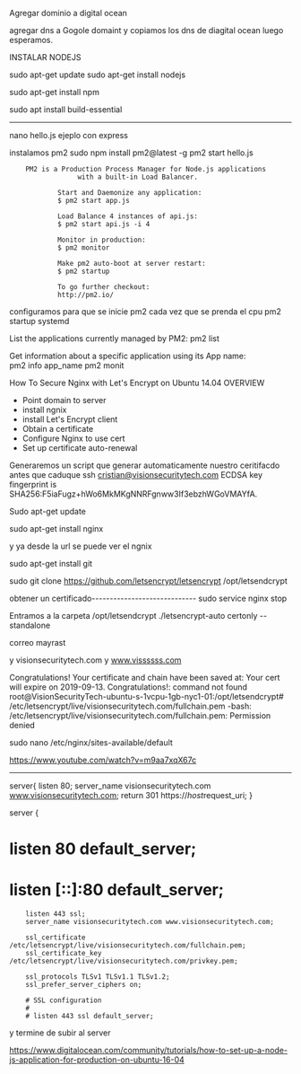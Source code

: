 Agregar dominio a digital ocean

agregar dns a Gogole domaint y copiamos los dns de diagital ocean luego esperamos.

INSTALAR NODEJS

sudo apt-get update
sudo apt-get install nodejs

sudo apt-get install npm

sudo apt install build-essential

--------------------
nano hello.js
ejeplo con express


instalamos pm2 
sudo npm install pm2@latest -g
pm2 start hello.js



        PM2 is a Production Process Manager for Node.js applications
                     with a built-in Load Balancer.

                Start and Daemonize any application:
                $ pm2 start app.js

                Load Balance 4 instances of api.js:
                $ pm2 start api.js -i 4

                Monitor in production:
                $ pm2 monitor

                Make pm2 auto-boot at server restart:
                $ pm2 startup

                To go further checkout:
                http://pm2.io/


configuramos para que se inicie pm2 cada vez que se prenda el cpu
pm2 startup systemd


List the applications currently managed by PM2:
pm2 list

Get information about a specific application using its App name:    
pm2 info app_name
pm2 monit

How To Secure Nginx with Let's Encrypt on Ubuntu 14.04
OVERVIEW 
- Point domain to server
- install ngnix
- install Let's Encrypt client
- Obtain a certificate
- Configure Nginx to use cert
- Set up certificate auto-renewal

Generaremos un script que generar automaticamente nuestro ceritifacdo antes que caduque
ssh cristian@visionsecuritytech.com
ECDSA key fingerprint is SHA256:F5iaFugz+hWo6MkMKgNNRFgnww3If3ebzhWGoVMAYfA.

Sudo apt-get update

sudo apt-get install nginx

y ya desde la url se puede ver el ngnix

sudo apt-get install git

sudo git clone https://github.com/letsencrypt/letsencrypt /opt/letsendcrypt

obtener un certificado-----------------------------
sudo service nginx stop


Entramos a la carpeta /opt/letsendcrypt
./letsencrypt-auto certonly --standalone


correo mayrast 

y visionsecuritytech.com y www.vissssss.com

 Congratulations! Your certificate and chain have been saved at:
   Your cert will expire on 2019-09-13. Congratulations!: command not found
root@VisionSecurityTech-ubuntu-s-1vcpu-1gb-nyc1-01:/opt/letsendcrypt#    /etc/letsencrypt/live/visionsecuritytech.com/fullchain.pem
-bash: /etc/letsencrypt/live/visionsecuritytech.com/fullchain.pem: Permission denied


sudo nano /etc/nginx/sites-available/default

https://www.youtube.com/watch?v=m9aa7xqX67c




-----------------------------------------

server{
        listen 80;
        server_name visionsecuritytech.com www.visionsecuritytech.com;
        return 301 https://$host$request_uri;
}

server {
#       listen 80 default_server;
#       listen [::]:80 default_server;

        listen 443 ssl;
        server_name visionsecuritytech.com www.visionsecuritytech.com;

        ssl_certificate  /etc/letsencrypt/live/visionsecuritytech.com/fullchain.pem;
        ssl_certificate_key  /etc/letsencrypt/live/visionsecuritytech.com/privkey.pem;

        ssl_protocols TLSv1 TLSv1.1 TLSv1.2;
        ssl_prefer_server_ciphers on;

        # SSL configuration
        #
        # listen 443 ssl default_server;


y termine de subir al server

https://www.digitalocean.com/community/tutorials/how-to-set-up-a-node-js-application-for-production-on-ubuntu-16-04
